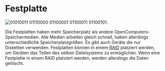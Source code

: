 # Festplatte

![01010011 01110000 01100001 01100011 01100101.](oredict:opencomputers:hdd1)

Die Festplatten haben mehr Speicherplatz als andere OpenComputers-Speichermedien. Alle Medien arbeiten gleich schnell, haben allerdings unterschiedliche Speicherplatzgrößen. Es gibt auch Geräte die nur Disketten verwenden. Festplatten können in einem [RAID](../block/raid.md) platziert werden, um Geräten das Teilen des selben Dateisystems zu ermöglichen. Wenn eine Festplatte in einem RAID platziert werden, werden allerdings die Daten gelöscht.
